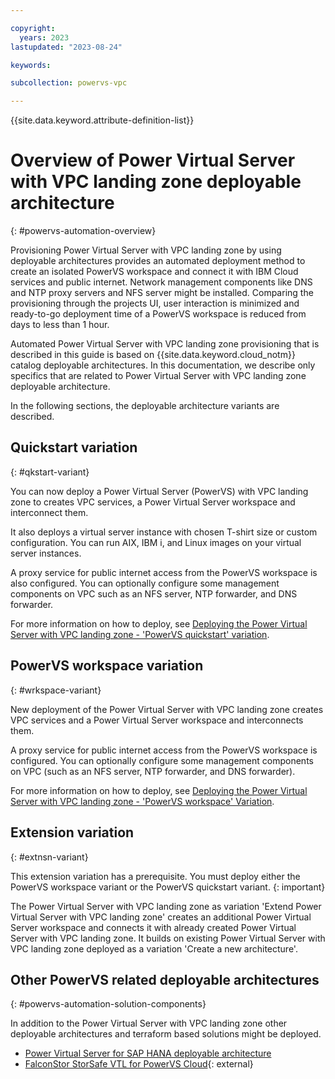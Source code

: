 ```yaml
---

copyright:
  years: 2023
lastupdated: "2023-08-24"

keywords:

subcollection: powervs-vpc

---
```


{{site.data.keyword.attribute-definition-list}}

# Overview of Power Virtual Server with VPC landing zone deployable architecture
{: #powervs-automation-overview}

Provisioning Power Virtual Server with VPC landing zone by using deployable architectures provides an automated deployment method to create an isolated PowerVS workspace and connect it with IBM Cloud services and public internet. Network management components like DNS and NTP proxy servers and NFS server might be installed. Comparing the provisioning through the projects UI, user interaction is minimized and ready-to-go deployment time of a PowerVS workspace is reduced from days to less than 1 hour. 

Automated Power Virtual Server with VPC landing zone provisioning that is described in this guide is based on {{site.data.keyword.cloud_notm}} catalog deployable architectures. In this documentation, we describe only specifics that are related to Power Virtual Server with VPC landing zone deployable architecture.

In the following sections, the deployable architecture variants are described. 

## Quickstart variation
{: #qkstart-variant}

You can now deploy a Power Virtual Server (PowerVS) with VPC landing zone to creates VPC services, a Power Virtual Server workspace and interconnect them. 

It also deploys a virtual server instance with chosen T-shirt size or custom configuration. You can run AIX, IBM i, and Linux images on your virtual server instances.

A proxy service for public internet access from the PowerVS workspace is also configured. You can optionally configure some management components on VPC such as an NFS server, NTP forwarder, and DNS forwarder.

For more information on how to deploy, see [Deploying the Power Virtual Server with VPC landing zone - 'PowerVS quickstart' variation](https://test.cloud.ibm.com/docs/powervs-vpc?topic=powervs-vpc-powervs-quickstart-deploy).

## PowerVS workspace variation
{: #wrkspace-variant}

New deployment of the Power Virtual Server with VPC landing zone creates VPC services and a Power Virtual Server workspace and interconnects them.

A proxy service for public internet access from the PowerVS workspace is configured. You can optionally configure some management components on VPC (such as an NFS server, NTP forwarder, and DNS forwarder).

For more information on how to deploy, see [Deploying the Power Virtual Server with VPC landing zone - 'PowerVS workspace' Variation](https://test.cloud.ibm.com/docs/powervs-vpc?topic=powervs-vpc-powervs-automation-deploy).

## Extension variation
{: #extnsn-variant}

This extension variation has a prerequisite. You must deploy either the PowerVS workspace variant or the PowerVS quickstart variant.
{: important}

The Power Virtual Server with VPC landing zone as variation 'Extend Power Virtual Server with VPC landing zone' creates an additional Power Virtual Server workspace and connects it with already created Power Virtual Server with VPC landing zone. It builds on existing Power Virtual Server with VPC landing zone deployed as a variation 'Create a new architecture'.

## Other PowerVS related deployable architectures
{: #powervs-automation-solution-components}

In addition to the Power Virtual Server with VPC landing zone other deployable architectures and terraform based solutions might be deployed. 

- [Power Virtual Server for SAP HANA deployable architecture](/docs/sap-powervs)
- [FalconStor StorSafe VTL for PowerVS Cloud](https://falconstor-download.s3.us-east.cloud-object-storage.appdomain.cloud/FalconStor%20VTL%20for%20IBM%20Deployment%20Guide.pdf){: external}

